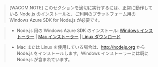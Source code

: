> [WACOM.NOTE]
> このセクションを適切に実行するには、正常に動作している Node.js のインストールと、ご利用のプラットフォーム用の Windows Azure SDK for Node.js が必要です。

>* Node.js 用の Windows Azure SDK のインストール: <a href="http://go.microsoft.com/fwlink/?LinkId=254279">Windows インストーラー</a> | <a href="http://go.microsoft.com/fwlink/?LinkId=253471">Mac インストーラー</a> | <a href="http://go.microsoft.com/fwlink/?LinkId=253472">Linux ダウンロード</a></li>

>* Mac または Linux を使用している場合は、<a href="http://nodejs.org">http://nodejs.org</a> から Node.js をインストールします。Windows インストーラーには既に Node.js が含まれています。


